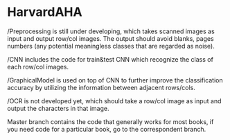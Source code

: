 # HarvardAHA

/Preprocessing is still under developing, which takes scanned images as input and output row/col images. The output should avoid blanks, pages numbers (any potential meaningless classes that are regarded as noise).

/CNN includes the code for train&test CNN which recognize the class of each row/col images.

/GraphicalModel is used on top of CNN to further improve the classification accuracy by utilizing the information between adjacent rows/cols.

/OCR is not developed yet, which should take a row/col image as input and output the characters in that image.

Master branch contains the code that generally works for most books, if you need code for a particular book, go to the correspondent branch.
